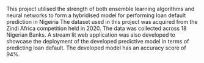 This project utilised the strength of both ensemble learning algorithms and neural networks to form a hybridised model for performing loan default prediction in Nigeiria
The dataset used in this project was acquired from the Zindi Africa competition held in 2020. The data was collected across 18 Nigerian Banks.
A stream lit web application was also developed to showcase the deployment of the developed predictive model in terms of predicting loan default. 
The developed model has an accuracy score of 94%. 
